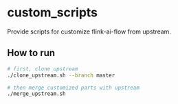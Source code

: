 # custom_scripts

Provide scripts for customize flink-ai-flow from upstream.

## How to run

```bash
# first, clone upstream
./clone_upstream.sh --branch master

# then merge customized parts with upstream
./merge_upstream.sh
```